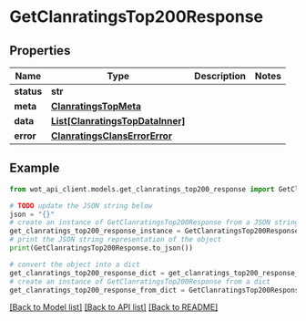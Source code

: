 # GetClanratingsTop200Response


## Properties

Name | Type | Description | Notes
------------ | ------------- | ------------- | -------------
**status** | **str** |  | 
**meta** | [**ClanratingsTopMeta**](ClanratingsTopMeta.md) |  | 
**data** | [**List[ClanratingsTopDataInner]**](ClanratingsTopDataInner.md) |  | 
**error** | [**ClanratingsClansErrorError**](ClanratingsClansErrorError.md) |  | 

## Example

```python
from wot_api_client.models.get_clanratings_top200_response import GetClanratingsTop200Response

# TODO update the JSON string below
json = "{}"
# create an instance of GetClanratingsTop200Response from a JSON string
get_clanratings_top200_response_instance = GetClanratingsTop200Response.from_json(json)
# print the JSON string representation of the object
print(GetClanratingsTop200Response.to_json())

# convert the object into a dict
get_clanratings_top200_response_dict = get_clanratings_top200_response_instance.to_dict()
# create an instance of GetClanratingsTop200Response from a dict
get_clanratings_top200_response_from_dict = GetClanratingsTop200Response.from_dict(get_clanratings_top200_response_dict)
```
[[Back to Model list]](../README.md#documentation-for-models) [[Back to API list]](../README.md#documentation-for-api-endpoints) [[Back to README]](../README.md)


